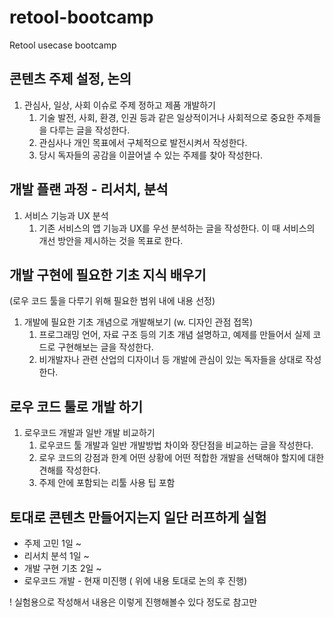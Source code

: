 # retool-bootcamp
Retool usecase bootcamp

## 콘텐츠 주제 설정, 논의

1. 관심사, 일상, 사회 이슈로 주제 정하고 제품 개발하기
    1. 기술 발전, 사회, 환경, 인권 등과 같은 일상적이거나 사회적으로 중요한 주제들을 다루는 글을 작성한다. 
    2. 관심사나 개인 목표에서 구체적으로 발전시켜서 작성한다. 
    3. 당시 독자들의 공감을 이끌어낼 수 있는 주제를 찾아 작성한다. 
    

## 개발 플랜 과정 - 리서치, 분석

1. 서비스 기능과 UX 분석 
    1. 기존 서비스의 앱 기능과 UX를 우선 분석하는 글을 작성한다. 이 때 서비스의 개선 방안을 제시하는 것을 목표로 한다. 
    
## 개발 구현에 필요한  기초 지식  배우기

(로우 코드 툴을 다루기 위해 필요한 범위 내에 내용 선정)

1. 개발에 필요한 기초 개념으로 개발해보기 (w. 디자인 관점 접목)
    1. 프로그래밍 언어, 자료 구조 등의 기초 개념 설명하고, 예제를 만들어서 실제 코드로 구현해보는 글을 작성한다. 
    2. 비개발자나 관련 산업의 디자이너 등 개발에 관심이 있는 독자들을 상대로 작성한다. 

## 로우 코드 툴로 개발 하기

1. 로우코드 개발과 일반 개발 비교하기 
    1. 로우코드 툴 개발과 일반 개발방법 차이와 장단점을 비교하는 글을 작성한다. 
    2. 로우 코드의 강점과 한계 어떤 상황에 어떤 적합한 개발을 선택해야 할지에 대한 견해를 작성한다. 
    3. 주제 안에 포함되는 리툴 사용 팁 포함

## 토대로 콘텐츠 만들어지는지 일단 러프하게 실험

- 주제 고민 1일 ~
- 리서치 분석 1일 ~
- 개발 구현 기초 2일 ~
- 로우코드 개발 - 현재 미진행 ( 위에 내용 토대로 논의 후 진행)

! 실험용으로 작성해서 내용은 이렇게 진행해볼수 있다 정도로 참고만
